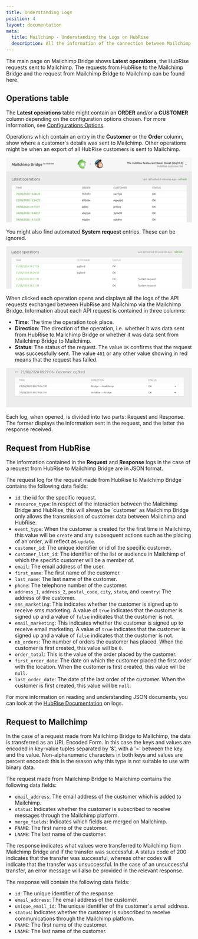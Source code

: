 ```yaml
---
title: Understanding Logs
position: 4
layout: documentation
meta:
  title: Mailchimp - Understanding the Logs on HubRise
  description: All the information of the connection between Mailchimp and HubRise are contained in logs. To understand your connection you need to understand the logs.
---
```


The main page on Mailchimp Bridge shows **Latest operations**, the HubRise requests sent to Mailchimp. The requests from HubRise to the Mailchimp Bridge and the request from Mailchimp Bridge to Mailchimp can be found here.

## Operations table

The **Latest operations** table might contain an **ORDER** and/or a **CUSTOMER** column depending on the configuration options chosen. For more information, see [Configurations Options](/apps/mailchimp/configuration/#configuration-options).

Operations which contain an entry in the **Customer** or the **Order** column, show where a customer's details was sent to Mailchimp. Other operations might be when an export of all HubRise customers is sent to Mailchimp.

![Mailchimp Bridge Operations Page](../images/001-en-2x-mailchimp-operations.png)

You might also find automated **System request** entries. These can be ignored.

![Mailchimp Bridge Operations Page](../images/002-en-mailchimp-operations-system-requests.png)

When clicked each operation opens and displays all the logs of the API requests exchanged between HubRise and Mailchimp via the Mailchimp Bridge. Information about each API request is contained in three columns:

- **Time**: The time the operation took place.
- **Direction**: The direction of the operation, i.e. whether it was data sent from HubRise to Mailchimp Bridge or whether it was data sent from Mailchimp Bridge to Mailchimp.
- **Status**: The status of the request. The value `OK` confirms that the request was successfully sent. The value `401` or any other value showing in red means that the request has failed.

![Mailchimp Logs](../images/003-en-mailchimp-operation-logs.png)

Each log, when opened, is divided into two parts: Request and Response. The former displays the information sent in the request, and the latter the response received.

## Request from HubRise

The information contained in the **Request** and **Response** logs in the case of a request from HubRise to Mailchimp Bridge are in JSON format.

The request log for the request made from HubRise to Mailchimp Bridge contains the following data fields:

- `id`: the id for the specific request.
- `resource_type`: In respect of the interaction between the Mailchimp Bridge and HubRise, this will always be `customer' as Mailchimp Bridge only allows the transmission of customer data between Mailchimp and HubRise.
- `event_type`: When the customer is created for the first time in Mailchimp, this value will be `create` and any subsequent actions such as the placing of an order, will reflect as `update`.
- `customer_id`: The unique identifier or id of the specific customer.
- `customer_list_id`: The identifier of the list or audience in Mailchimp of which the specific customer will be a member of.
- `email`: The email address of the user.
- `first_name`: The first name of the customer.
- `last_name`: The last name of the customer.
- `phone`: The telephone number of the customer.
- `address_1`, `address_2`, `postal_code`, `city`, `state`, and `country`: The address of the customer.
- `sms_marketing`: This indicates whether the customer is signed up to receive sms marketing. A value of `true` indicates that the customer is signed up and a value of `false` indicates that the customer is not.
- `email_marketing`: This indicates whether the customer is signed up to receive email marketing. A value of `true` indicates that the customer is signed up and a value of `false` indicates that the customer is not.
- `nb_orders`: The number of orders the customer has placed. When the customer is first created, this value will be `0`.
- `order_total`: This is the value of the order placed by the customer.
- `first_order_date`: The date on which the customer placed the first order with the location. When the customer is first created, this value will be `null`.
- `last_order_date`: The date of the last order of the customer. When the customer is first created, this value will be `null`.

For more information on reading and understanding JSON documents, you can look at the [HubRise Documentation](/docs/hubrise-logs) on logs.

## Request to Mailchimp

In the case of a request made from Mailchimp Bridge to Mailchimp, the data is transferred as an URL Encoded Form. In this case the keys and values are encoded in key-value tuples separated by '&', with a '=' between the key and the value. Non-alphanumeric characters in both keys and values are percent encoded: this is the reason why this type is not suitable to use with binary data.

The request made from Mailchimp Bridge to Mailchimp contains the following data fields:

- `email_address`: The email address of the customer which is added to Mailchimp.
- `status`: Indicates whether the customer is subscribed to receive messages through the Mailchimp platform.
- `merge_fields`: Indicates which fields are merged on Mailchimp.
- `FNAME`: The first name of the customer.
- `LNAME`: The last name of the customer.

The response indicates what values were transferred to Mailchimp from Mailchimp Bridge and if the transfer was successful. A status code of 200 indicates that the transfer was successful, whereas other codes will indicate that the transfer was unsuccessful. In the case of an unsuccessful transfer, an error message will also be provided in the relevant response.

The response will contain the following data fields:

- `id`: The unique identifier of the response.
- `email_address`: The email address of the customer.
- `unique_email_id`: The unique identifier of the customer's email address.
- `status`: Indicates whether the customer is subscribed to receive communications through the Mailchimp platform.
- `FNAME`: The first name of the customer.
- `LNAME`: The last name of the customer.
